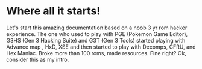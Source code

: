 # Where all it starts!
Let's start this amazing documentation based on a noob 3 yr rom hacker experience.
The one who used to play with PGE (Pokemon Game Editor), G3HS (Gen 3 Hacking Suite) and G3T (Gen 3 Tools) started playing with Advance map , HxD, XSE and then 
started to play with Decomps, CFRU, and Hex Maniac. Broke more than 100 roms, made resources. Fine right? Ok, consider this as my intro.


